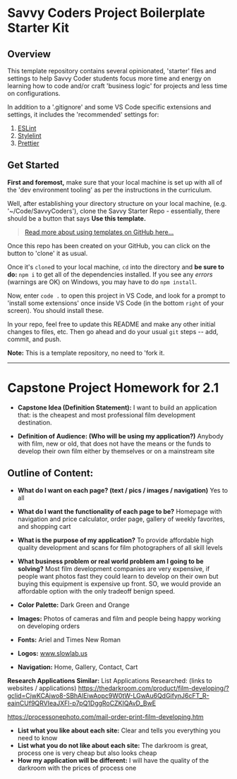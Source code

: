 # Savvy Coders Project Boilerplate Starter Kit

## Overview

This template repository contains several opinionated, 'starter' files and settings to help Savvy Coder students focus more time and energy on learning how to code and/or craft 'business logic' for projects and less time on configurations.

In addition to a '.gitignore' and some VS Code specific extensions and settings, it includes the 'recommended' settings for:

1. [ESLint](eslint.org)
2. [Stylelint](stylelint.io)
3. [Prettier](prettier.io)

## Get Started

**First and foremost,** make sure that your local machine is set up with all of the 'dev environment tooling' as per the instructions in the curriculum.

Well, after establishing your directory structure on your local machine, (e.g. '~/Code/SavvyCoders'), clone the Savvy Starter Repo - essentially, there should be a button that says **Use this template.**

> [Read more about using templates on GitHub here...](https://help.github.com/en/github/creating-cloning-and-archiving-repositories/creating-a-repository-from-a-template)

Once this repo has been created on your GitHub, you can click on the button to 'clone' it as usual.

Once it's `clone`d to your local machine, `cd` into the directory and **be sure to do:** `npm i` to get all of the dependencies installed. If you see any _errors_ (warnings are OK) on Windows, you may have to do `npm install`.

Now, enter `code .` to open this project in VS Code, and look for a prompt to 'install some extensions' once inside VS Code (in the bottom `right` of your screen). You should install these.

In your repo, feel free to update this README and make any other initial changes to files, etc. Then go ahead and do your usual `git` steps -- add, commit, and push.

**Note:** This is a template repository, no need to 'fork it.


_________________

# Capstone Project Homework for 2.1

- **Capstone Idea (Definition Statement):**  I want to build an application that: is the cheapest and most professional film development destination.  

- **Definition of Audience:  (Who will be using my application?)**
Anybody with film, new or old, that does not have the means or the funds to develop their own film either by themselves or on a mainstream site

## Outline of Content:  
- **What do I want on each page?  (text / pics / images / navigation)** Yes to all
- **What do I want the functionality of each page to be?** Homepage with navigation and price calculator, order page, gallery of weekly favorites, and shopping cart
- **What is the purpose of my application?** To provide affordable high quality development and scans for film photographers of all skill levels
- **What business problem or real world problem am I going to be solving?** Most film development companies are very expensive, if people want photos fast they could learn to develop on their own but buying this equipment is expensive up front.  SO, we would provide an affordable option with the only tradeoff benign speed.  
- **Color Palette:** Dark Green and Orange
- **Images:**  Photos of cameras and film and people being happy working on developing orders
- **Fonts:**  Ariel and Times New Roman
- **Logos:** www.slowlab.us

- **Navigation:** Home, Gallery, Contact, Cart


**Research Applications Similar:** 
List Applications Researched: (links to websites / applications) https://thedarkroom.com/product/film-developing/?gclid=CjwKCAjwo8-SBhAlEiwAopc9W0tW-LGwAu6QdGifynJ6cFT_R-eainCUf9QRVIeaJXFl-p7pQ1DggRoCZKIQAvD_BwE

https://processonephoto.com/mail-order-print-film-developing.htm
- **List what you like about each site:** Clear and tells you everything you need to know
- **List what you do not like about each site:** The darkroom is great, process one is very cheap but also looks cheap
- **How my application will be different:**  I will have the quality of the darkroom with the prices of process one
